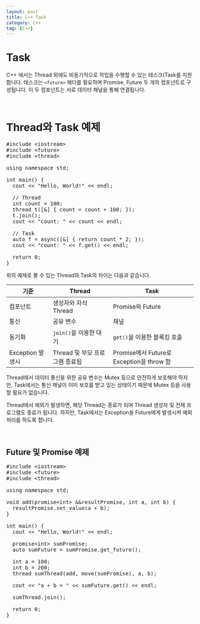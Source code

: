 ```yaml
---
layout: post
title: C++ Task
category: C++
tag: [C++]
---
```

# Task

C++ 에서는 Thread 외에도 비동기적으로 작업을 수행할 수 있는 태스크(Task를 지원합니다.
태스크는 `<future>` 헤더를 필요하며 Promise, Future 두 개의 컴포넌트로 구성됩니다.
이 두 컴포넌트는 서로 데이터 채널을 통해 연결됩니다.

<br>

# Thread와 Task 예제

<pre class="prettyprint">
#include &lt;iostream&gt;
#include &lt;future&gt;
#include &lt;thread&gt;

using namespace std;

int main() {
  cout << "Hello, World!" << endl;

  // Thread
  int count = 100;
  thread t([&] { count = count + 100; });
  t.join();
  cout << "count: " << count << endl;
  
  // Task
  auto f = async([&] { return count * 2; });
  cout << "count: " << f.get() << endl;

  return 0;
}
</pre>

위의 예제로 볼 수 있는 Thread와 Task의 차이는 다음과 같습니다.

기준 | Thread | Task
---|---|---
컴포넌트 | 생성자와 자식 Thread | Promise와 Future
통신 | 공유 변수 | 채널
동기화 | `join()`을 이용한 대기 | `get()`을 이용한 블록킹 호출
Exception 발생시 | Thread 및 부모 프로그램 종료됨 | Promise에서 Future로 Exception을 throw 함

Thread에서 데이터 통신을 위한 공유 변수는 Mutex 등으로 안전하게 보호해야 하지만, Task에서는
통신 채널이 이미 보호를 받고 있는 상태이기 때문에 Mutex 등을 사용할 필요가 없습니다.

Thread에서 예외가 발생하면, 해당 Thread는 종료가 되며 Thread 생성자 및 전체 프로그램도 종료가 됩니다.
하지만, Task에서는 Exception을 Future에게 발생시켜 예외 처리를 하도록 합니다.

<br>

## Future 및 Promise 예제

<pre class="prettyprint">
#include &lt;iostream&gt;
#include &lt;future&gt;
#include &lt;thread&gt;

using namespace std;

void add(promise&lt;int&gt; &&resultPromise, int a, int b) {
  resultPromise.set_value(a + b);
}

int main() {
  cout << "Hello, World!" << endl;

  promise&lt;int&gt; sumPromise;
  auto sumFuture = sumPromise.get_future();

  int a = 100;
  int b = 200;
  thread sumThread(add, move(sumPromise), a, b);

  cout << "a + b = " << sumFuture.get() << endl;

  sumThread.join();

  return 0;
}
</pre>